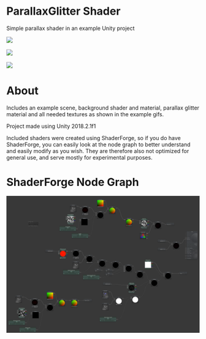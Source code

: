 # ParallaxGlitter Shader

Simple parallax shader in an example Unity project

![](Gitpage/ParallaxGlitter_Cube.gif)

![](Gitpage/ParallaxGlitter_Icos.gif)

![](Gitpage/ParallaxGlitter_6Cone.gif)

# About

Includes an example scene, background shader and material, parallax glitter material and all needed textures as shown in the example gifs.

Project made using Unity 2018.2.1f1

Included shaders were created using ShaderForge, so if you do have ShaderForge, you can easily look at the node graph to better understand and easily modify as you wish. They are therefore also not optimized for general use, and serve mostly for experimental purposes.

# ShaderForge Node Graph

![](Gitpage/ShaderForgeNodeGraph.png)
